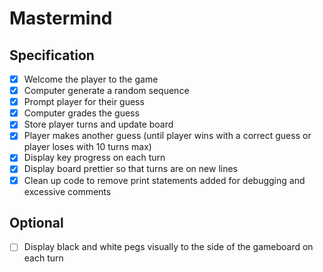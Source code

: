# Mastermind

## Specification
* [x] Welcome the player to the game
* [x] Computer generate a random sequence
* [x] Prompt player for their guess
* [x] Computer grades the guess
* [x] Store player turns and update board
* [x] Player makes another guess (until player wins with a correct guess or player loses with 10 turns max)
* [x] Display key progress on each turn
* [x] Display board prettier so that turns are on new lines
* [x] Clean up code to remove print statements added for debugging and excessive comments

## Optional
* [ ] Display black and white pegs visually to the side of the gameboard on each turn